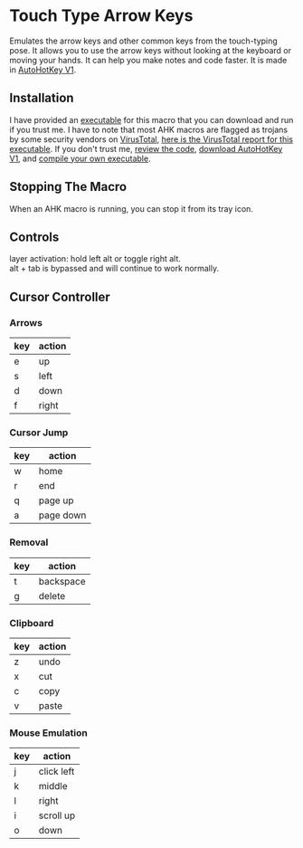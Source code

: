 # Touch Type Arrow Keys
Emulates the arrow keys and other common keys from the touch-typing pose. It allows you to use the arrow keys without looking at the keyboard or moving your hands. It can help you make notes and code faster. It is made in [AutoHotKey V1](https://www.autohotkey.com/). 

## Installation
I have provided an [executable](https://github.com/SP4CEBARsystems/touch-type-arrow-keys/blob/main/touch%20type%20arrow%20keys.exe) for this macro that you can download and run if you trust me. I have to note that most AHK macros are flagged as trojans by some security vendors on [VirusTotal](https://www.virustotal.com), [here is the VirusTotal report for this executable](https://www.virustotal.com/gui/file/15da78467075e96f45bbf3a8cd0a1e8364f1f74af8ae6c276dfccf6e5257cf0f). If you don't trust me, [review the code](https://github.com/SP4CEBARsystems/touch-type-arrow-keys/blob/main/touch%20type%20arrow%20keys.ahk), [download AutoHotKey V1](https://www.autohotkey.com/download/ahk-install.exe), and [compile your own executable](https://www.autohotkey.com/docs/v1/Scripts.htm#ahk2exe-run).

## Stopping The Macro
When an AHK macro is running, you can stop it from its tray icon.

## Controls
layer activation: hold left alt or toggle right alt.  
alt + tab is bypassed and will continue to work normally.

## Cursor Controller
### Arrows
| key | action |
|---|---|
| e | up |
| s | left |
| d | down |
| f | right |

### Cursor Jump
| key | action |
|---|---|
| w | home |
| r | end |
| q | page up |
| a | page down |

### Removal
| key | action |
|---|---|
| t | backspace |
| g | delete |

### Clipboard
| key | action |
|---|---|
| z | undo |
| x | cut |
| c | copy |
| v | paste |

### Mouse Emulation
| key | action |
|---|---|
| j | click left |
| k | middle |
| l | right |
| i | scroll up |
| o | down |
